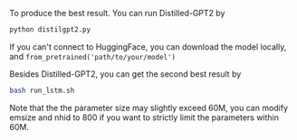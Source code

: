 To produce the best result. You can run Distilled-GPT2 by 

```bash
python distilgpt2.py
```
If you can't connect to HuggingFace, you can download the model locally, and `from_pretrained('path/to/your/model')`

Besides Distilled-GPT2, you can get the second best result by

```bash
bash run_lstm.sh
```
Note that the the parameter size may slightly exceed 60M, you can modify emsize and nhid to 800 if you want to strictly limit the parameters within 60M.
